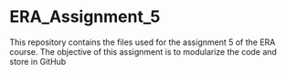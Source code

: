 # ERA_Assignment_5
This repository contains the files used for the assignment 5 of the ERA course. The objective of this assignment is to modularize the code and store in GitHub
